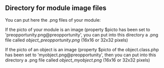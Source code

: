 
Directory for module image files
--------------------------------

You can put here the .png files of your module:


If the picto of your module is an image (property $picto has been set to 'preopportunity.png@preopportunity', you can put into this
directory a .png file called *object_preopportunity.png* (16x16 or 32x32 pixels)


If the picto of an object is an image (property $picto of the object.class.php has been set to 'myobject.png@preopportunity', then you can put into this
directory a .png file called *object_myobject.png* (16x16 or 32x32 pixels)

